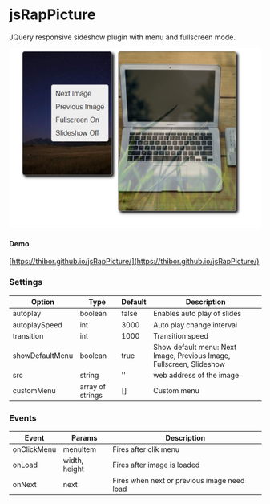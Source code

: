 # jsRapPicture
JQuery responsive sideshow plugin with menu and fullscreen mode.

<img src="screenshot.png">

#### Demo

[https://thibor.github.io/jsRapPicture/](https://thibor.github.io/jsRapPicture/) 

### Settings

Option | Type | Default | Description
------ | ---- | ------- | -----------
autoplay | boolean | false | Enables auto play of slides
autoplaySpeed | int | 3000 | Auto play change interval
transition | int | 1000 | Transition speed
showDefaultMenu | boolean | true | Show default menu: Next Image, Previous Image, Fullscreen, Slideshow
src | string | '' | web address of the image
customMenu | array of strings| [] | Custom menu

### Events

Event | Params | Description
------ | ---- | -------
onClickMenu | menuItem | Fires after clik menu
onLoad | width, height  | Fires after image is loaded
onNext | next | Fires when next or previous image need load
